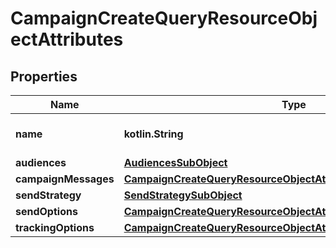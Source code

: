 
# CampaignCreateQueryResourceObjectAttributes

## Properties
| Name | Type | Description | Notes |
| ------------ | ------------- | ------------- | ------------- |
| **name** | **kotlin.String** | The campaign name |  |
| **audiences** | [**AudiencesSubObject**](AudiencesSubObject.md) |  |  |
| **campaignMessages** | [**CampaignCreateQueryResourceObjectAttributesCampaignMessages**](CampaignCreateQueryResourceObjectAttributesCampaignMessages.md) |  |  |
| **sendStrategy** | [**SendStrategySubObject**](SendStrategySubObject.md) |  |  [optional] |
| **sendOptions** | [**CampaignCreateQueryResourceObjectAttributesSendOptions**](CampaignCreateQueryResourceObjectAttributesSendOptions.md) |  |  [optional] |
| **trackingOptions** | [**CampaignCreateQueryResourceObjectAttributesTrackingOptions**](CampaignCreateQueryResourceObjectAttributesTrackingOptions.md) |  |  [optional] |



